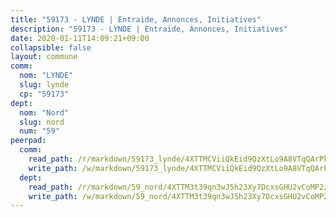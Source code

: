 ```yaml
---
title: "59173 - LYNDE | Entraide, Annonces, Initiatives"
description: "59173 - LYNDE | Entraide, Annonces, Initiatives"
date: 2020-01-11T14:09:21+09:00
collapsible: false
layout: commune
comm:
  nom: "LYNDE"
  slug: lynde
  cp: "59173"
dept:
  nom: "Nord"
  slug: nord
  num: "59"
peerpad:
  comm:
    read_path: /r/markdown/59173_lynde/4XTTMCViiQkEid9QzXtLo9A8VTqQArPk3gHRkHNWWt3TXVhN4
    write_path: /w/markdown/59173_lynde/4XTTMCViiQkEid9QzXtLo9A8VTqQArPk3gHRkHNWWt3TXVhN4-K3TgUwr3a73zEuScB6VZKmoftZfH44p3C4CG52VrQCHaJs7XVNrkDJmJS48WLHe146AxhP7M5kvxjpTQ5uMkcBKadLSobZ1zAHyZBhjea3cMfu3S3utfcypYMWBbT7djXwpSJiEQ
  dept:
    read_path: /r/markdown/59_nord/4XTTM3t39qn3wJ5h23Xy7DcxsGHU2vCoMP2z3iS4TUn3TrtdJ
    write_path: /w/markdown/59_nord/4XTTM3t39qn3wJ5h23Xy7DcxsGHU2vCoMP2z3iS4TUn3TrtdJ-K3TgTuZGkuZqXfr6fpmH7pGsMT6ndvZQMyRDze5QBt7XScLWHoBi246kLoDKpTH2Yo4f3AFSSJqGc2ozvNww7qPLqsDjpvahxCbQ6F5znbfjp6kVgaDcTYc9LyhwSfYuCevnvZUQ
---
```


